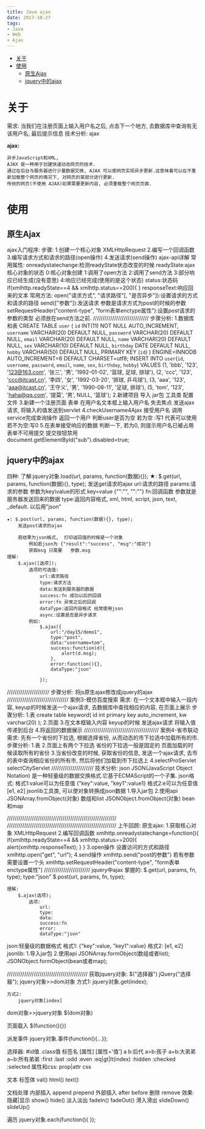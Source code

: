 ```yaml
---
title: Java ajax
date: 2017-10-27
tags:
- Java
- Web
- Ajax
---
```

<!-- TOC -->

- [关于](#关于)
- [使用](#使用)
	- [原生Ajax](#原生ajax)
	- [jquery中的ajax](#jquery中的ajax)

<!-- /TOC -->

# 关于

需求:
	当我们在注册页面上输入用户名之后, 点击下一个地方, 去数据库中查询有无该用户名, 最后提示信息
技术分析:
	ajax


**ajax:**

	异步JavaScript和XML, 
	AJAX 是一种用于创建快速动态网页的技术.
	通过在后台与服务器进行少量数据交换, AJAX 可以使网页实现异步更新.这意味着可以在不重新加载整个网页的情况下, 对网页的某部分进行更新.
	传统的网页(不使用 AJAX)如果需要更新内容, 必须重载整个网页页面.

# 使用

## 原生Ajax
ajax入门程序:
	步骤:
		1.创建一个核心对象 XMLHttpRequest
		2.编写一个回调函数
		3.编写请求方式和请求的路径(open操作)
		4.发送请求(send操作)
ajax-api详解
	常用属性:
		onreadystatechange:检测readyState状态改变的时候
		readyState:ajax核心对象的状态
			0:核心对象创建
			1:调用了open方法
			2:调用了send方法
			3:部分响应已经生成(没有意思)
			4:响应已经完成(使用的是这个状态)
		status:状态码
			if(xmlhttp.readyState==4 && xmlhttp.status==200){
			}
		responseText:响应回来的文本
	常用方法:
		open("请求方式", "请求路径"[, "是否异步"]):设置请求的方式和请求的路径
		send(["参数"]):发送请求 参数是请求方式为post的时候的参数
		setRequestHeader("content-type", "form表单enctype属性"):设置post请求的参数的类型 必须放在send方法之前.
/////////////////////////////
步骤分析:
	1.数据库和表
		CREATE TABLE `user` (
		  `id` INT(11) NOT NULL AUTO_INCREMENT, 
		  `username` VARCHAR(20) DEFAULT NULL, 
		  `password` VARCHAR(20) DEFAULT NULL, 
		  `email` VARCHAR(20) DEFAULT NULL, 
		  `name` VARCHAR(20) DEFAULT NULL, 
		  `sex` VARCHAR(10) DEFAULT NULL, 
		  `birthday` DATE DEFAULT NULL, 
		  `hobby` VARCHAR(50) DEFAULT NULL, 
		  PRIMARY KEY (`id`)
		) ENGINE=INNODB AUTO_INCREMENT=6 DEFAULT CHARSET=utf8;
		INSERT
		INTO `user`(`id`, `username`, `password`, `email`, `name`, `sex`, `birthday`, `hobby`)
		VALUES
		(1, 'bbb', '123', '123@163.com', '张三', '男', '1992-01-02', '篮球, 足球, 排球'), 
		(2, 'ccc', '123', 'ccc@itcast.cn', '李四', '女', '1992-03-20', '排球, 乒乓球'), 
		(3, 'aaa', '123', 'aaa@itcast.cn', '王守义', '男', '1990-08-11', '足球, 排球'), 
		(5, 'tom', '123', 'haha@qq.com', '提莫', '男', NULL, '篮球');
	2.新建项目
		导入 jar包 工具类 配置文件
	3.新建一个注册页面 表单 在用户名文本框上输入用户名 失去焦点
		发送ajax请求, 将输入的值发送到servlet
	4.checkUsername4Ajax
		接受用户名
		调用service完成查询操作 返回一个用户
		判断user是否为空
			若为空 :写1 代表可以使用
			若不为空:写0
	5.在表单接受响应的数据
		判断一下, 
			若为0, 则提示用户名已被占用 表单不可用提交 提交按钮禁用
				document.getElementById("sub").disabled=true;

## jquery中的ajax

四种:
	了解:jquery对象.load(url, params, function(数据){});
	★: $.get(url, params, function(数据){}, type);
		发送get请求的ajax
			url:请求的路径
			params:请求的参数 参数为key\value的形式 key=value  {"":"", "":""}
			fn:回调函数 参数就是服务器发送回来的数据
			type:返回内容格式, xml, html, script, json, text, _default.    以后用"json"

	★: $.post(url, params, function(数据){}, type);
		发送post请求的ajax

		若结果为json格式,  打印返回值的时候是一个对象
			例如若json为 {"result":"success", "msg":"成功"}
			获取msg 只需要	参数.msg
	理解:
		$.ajax([选项]);
			选项的可选值:
				url:请求路径
				type:请求方法
				data:发送到服务器的数据
				success:fn 成功以后的回调
				error:fn 异常之后的回调
				dataType:返回内容格式 经常使用json
				async:设置是否是异步请求
			例如:
				$.ajax({
					url:"/day15/demo1", 
					type:"post", 
					data:"username=tom", 
					success:function(d){
						alert(d.msg);
					}, 
					error:function(){}, 
					dataType:"json"

				});

//////////////////////
步骤分析:
	将js原生ajax修改成jquery的ajax
////////////////////////////////
案例3-模仿百度搜索
需求:
	在一个文本框中输入一段内容, keyup的时候发送一个ajax请求, 去数据库中查找相应的内容, 在页面上展示
步骤分析:
	1.表
		create table keyword(
			id int primary key auto_increment, 
			kw varchar(20)
		);
	2.页面
	3.在文本框输入内容 keyup的时候 发送ajax请求 将输入值传递到后台
	4.将返回的数据展示
///////////////////////////////////////
案例4-省市联动
需求:
	先有一个省份的下拉选, 根据选择省份, 从而动态的市下拉选中加载所有的市.
步骤分析:
	1.表
	2.页面上有两个下拉选 省份的下拉选一般是固定的 页面加载的时候读取所有的省份
	3.当省份改变的时候, 获取省份的信息, 发送一个ajax请求, 去市的表中查询相应省份的所有市, 然后将他们加载到市下拉选上
	4.selectProServlet selectCityServlet
	//////////////////////
技术分析:
	json
		JSON(JavaScript Object Notation) 是一种轻量级的数据交换格式.它基于ECMAScript的一个子集.
	json格式:
		格式1:value可以为任意值
			{"key":value, "key1":value1}
		格式2:e可以为任意值
			[e1, e2]
	jsonlib工具类, 可以使对象转换成json数据
		1.导入jar包
		2.使用api
			JSONArray.fromObject(对象)  数组和list
			JSONObject.fromObject(对象) bean和map

/////////////////////////////////////////////////////////
/////////////////////////////////////////////////////////
上午回顾:
原生ajax:
	1.获取核心对象 XMLHttpRequest
	2.编写回调函数
		xmlhttp.onreadystatechange=function(){
			if(xmlhttp.readyState==4 && xmlhttp.status==200){
				alert(xmlhttp.responseText);
			}
		}
	3.open操作 设置访问的方式和路径
		xmlhttp.open("get", "url");
	4.send操作
		xmlhttp.send("post的参数")
		 若有参数需要设置一个头
			xmlhttp.setRequestHeader("content-type", "form表单enctype属性")
////////////////////////
jquery中ajax
	掌握的:
		$.get(url, params, fn, type);
			type:"json"
		$.post(url, params, fn, type);

	理解:
		$.ajax(选项);
			选项:
				url:
				type:
				data:
				success:fn
				error:
				dataType:"json"
json:轻量级的数据格式
	格式1:
		{"key":value, "key1":value}
	格式2:
		[e1, e2]
jsonlib:
	1.导入jar包
	2.使用api
		JSONArray.formObject(数组或者list);
		JSONObject.formObject(bean或者map);

//////////////////////////////////////////
获取jquery对象:
	$("选择器") jQuery("选择器");
jquery对象>>dom对象
	方式1:
		jquery对象.get(index);

	方式2:
		jquery对象[index]
dom对象>>jquery对象
	$(dom对象)

页面载入
	$(function(){})

派发事件
	jquery对象.事件(function(){...});

选择器:
	#id值  .class值  标签名  [属性]  [属性='值']
	a b:后代    a>b:孩子  a+b:大弟弟  a~b:所有弟弟
	:first :last :odd :even :eq|gt|lt(index)
	:hidden
	:checked  :selected
属性和css:
	prop|attr
	css

文本 标签体
	val()
	html() text()

文档处理
	内部插入
		append prepend
	外部插入
		after before
	删除
		remove
效果:
	隐藏|显示
		show() hide()
	淡入淡出
		fadeIn() fadeOut()
	滑入滑出
		slideDown() slideUp()

遍历
	jquery对象.each(function(){
	});
